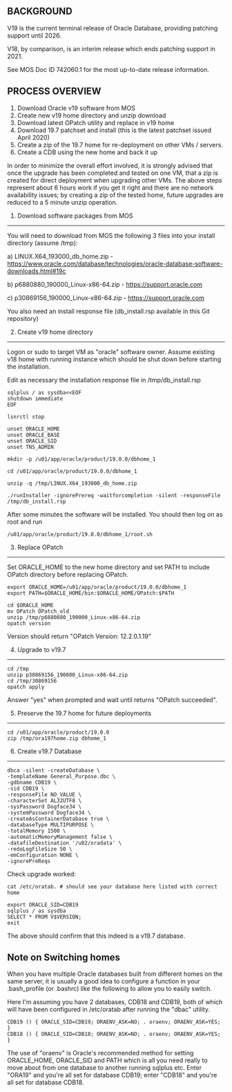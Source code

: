 BACKGROUND
----------
V19 is the current terminal release of Oracle Database, providing patching support until 2026. 

V18, by comparison, is an interim release which ends patching support in 2021.

See MOS Doc ID 742060.1 for the most up-to-date release information.

PROCESS OVERVIEW
----------------
1. Download Oracle v19 software from MOS
2. Create new v19 home directory and unzip download
3. Download latest OPatch utility and replace in v19 home
4. Download 19.7 patchset and install (this is the latest patchset issued April 2020)
5. Create a zip of the 19.7 home for re-deployment on other VMs / servers.
6. Create a CDB using the new home and back it up

In order to minimize the overall effort involved, it is strongly advised that once the upgrade has been completed and tested on one VM, that a zip is created for direct deployment when upgrading other VMs. The above steps represent about 6 hours work if you get it right and there are no network availability issues; by creating a zip of the tested home, future upgrades are reduced to a 5 minute unzip operation.

1. Download software packages from MOS
--------------------------------------
You will need to download from MOS the following 3 files into your install directory (assume /tmp):

a) LINUX.X64_193000_db_home.zip - https://www.oracle.com/database/technologies/oracle-database-software-downloads.html#19c

b) p6880880_190000_Linux-x86-64.zip - https://support.oracle.com

c) p30869156_190000_Linux-x86-64.zip - https://support.oracle.com

You also need an install response file (db_install.rsp available in this Git repository)


2. Create v19 home directory
----------------------------
Logon or sudo to target VM as "oracle" software owner. Assume existing v18 home with running instance which should be shut down before starting the installation.

Edit as necessary the installation response file in /tmp/db_install.rsp

```
sqlplus / as sysdba<<EOF
shutdown immediate
EOF

lsnrctl stop

unset ORACLE_HOME
unset ORACLE_BASE
unset ORACLE_SID
unset TNS_ADMIN

mkdir -p /u01/app/oracle/product/19.0.0/dbhome_1

cd /u01/app/oracle/product/19.0.0/dbhome_1

unzip -q /tmp/LINUX.X64_193000_db_home.zip

./runInstaller -ignorePrereq -waitforcompletion -silent -responseFile /tmp/db_install.rsp
```

After some minutes the software will be installed. You should then log on as root and run 

```
/u01/app/oracle/product/19.0.0/dbhome_1/root.sh
```


3. Replace OPatch 
-----------------
Set ORACLE_HOME to the new home directory and set PATH to include OPatch directory before replacing OPatch.

```
export ORACLE_HOME=/u01/app/oracle/product/19.0.0/dbhome_1
export PATH=$ORACLE_HOME/bin:$ORACLE_HOME/OPatch:$PATH

cd $ORACLE_HOME
mv OPatch OPatch_old
unzip /tmp/p6880880_190000_Linux-x86-64.zip
opatch version
```
Version should return "OPatch Version: 12.2.0.1.19"

4. Upgrade to v19.7
-------------------
```
cd /tmp
unzip p30869156_190000_Linux-x86-64.zip
cd /tmp/30869156
opatch apply
```

Answer "yes" when prompted and wait until returns "OPatch succeeded".


5. Preserve the 19.7 home for future deployments
------------------------------------------------
```
cd /u01/app/oracle/product/19.0.0
zip /tmp/ora197home.zip dbhome_1
```

6. Create v19.7 Database
------------------------
```
dbca -silent -createDatabase \
-templateName General_Purpose.dbc \
-gdbname CDB19 \
-sid CDB19 \
-responseFile NO_VALUE \
-characterSet AL32UTF8 \
-sysPassword Dogface34 \
-systemPassword Dogface34 \
-createAsContainerDatabase true \
-databaseType MULTIPURPOSE \
-totalMemory 1500 \
-automaticMemoryManagement false \
-datafileDestination '/u02/oradata' \
-redoLogFileSize 50 \
-emConfiguration NONE \
-ignorePreReqs
```

Check upgrade worked:


```
cat /etc/oratab. # should see your database here listed with correct home

export ORACLE_SID=CDB19
sqlplus / as sysdba
SELECT * FROM V$VERSION;
exit
```

The above should confirm that this indeed is a v19.7 database.


Note on Switching homes
-----------------------
When you have multiple Oracle databases built from different homes on the same server, it is usually a good idea to configure a function in your .bash_profile (or .bashrc) like the following to allow you to easily switch.

Here I'm assuming you have 2 databases, CDB18 and CDB19, both of which will have been configured in /etc/oratab after running the "dbac" utility.

```
CDB19 () { ORACLE_SID=CDB19; ORAENV_ASK=NO; . oraenv; ORAENV_ASK=YES; }
CDB18 () { ORACLE_SID=CDB18; ORAENV_ASK=NO; . oraenv; ORAENV_ASK=YES; }
```

The use of "oraenv" is Oracle's recommended method for setting ORACLE_HOME, ORACLE_SID and PATH which is all you need really to move about from one database to another running sqlplus etc. Enter "ORA19" and you're all set for database CDB19; enter "CDB18" and you're all set for database CDB18.
